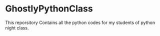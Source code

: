 # GhostlyPythonClass
This reporsitory Contains all the python codes for my students of python night class.
